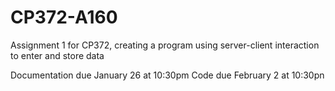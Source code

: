 # CP372-A160
Assignment 1 for CP372, creating a program using server-client interaction to enter and store data

Documentation due January 26 at 10:30pm
Code due February 2 at 10:30pn

